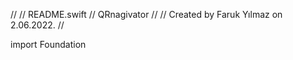 //
//  README.swift
//  QRnagivator
//
//  Created by Faruk Yılmaz on 2.06.2022.
//

import Foundation
